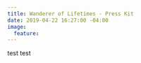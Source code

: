 ```yaml
---
title: Wanderer of Lifetimes - Press Kit
date: 2019-04-22 16:27:00 -04:00
image:
  feature: 
---
```


test test